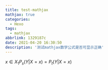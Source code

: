 ```yaml
---
title: test-mathjax
mathjax: true
categories:
  - Hexo
tags:
  - mathjax
abbrlink: 1329187c
date: 2021-04-20 16:30:50
description: '测试mathjax数学公式是否可显示正确' 
---
```

$x\in X_1P_s(Y|X=x)=P_t(Y|X=x)$